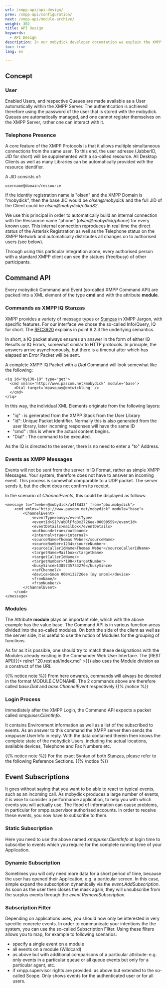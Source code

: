 ```yaml
---
url: /xmpp-api/api-design/
prev: /xmpp-api/configuration/
next: /xmpp-api/module-archive/
weight: 302
title: API Design
keywords: 
  - API Design
description: In our mobydick developer documtation we explain the XMPP API Desin at its best. 
toc: true
lang: en

---
```



## Concept

### User

Enabled Users, and respective Queues are made available as a User automatically within the XMPP Server. 
The authentication is achieved therefore using the password of the user that is stored with the mobydick. 
Queues are automatically managed, and one cannot register themselves on the XMPP Server, rather one can interact with it.

### Telephone Presence

A core feature of the XMPP Protocols is that it allows multiple simultaneous connections from the same user. 
To this end, the user adresse (JabberID,  JID for short) will be supplemented with a so-called resource. 
All Desktop Clients as well as many Libraries can be automatically provided with the resource identifier. 

A JID consists of:

    username@domain/ressource


If the identity registration name is "olsen" and the XMPP Domain is "mobydick",  then the base JIC would be *olsen@mobydick* and the full JID of the Client could be *olsen@mobydick/c3kd82*.

We use this principal in order to automatically build an internal connection with the Ressource name "phone" 
(*olsen@mobydick/phone*) for every known user.
This internal connection reproduces in real time the direct status of the Asterisk Registration as well as the Telephone 
status on the XMPP Network and automatically distributes all changes on to authorised users (see below).

Through using this particular integration alone, every authorised person with a standard XMPP client can see the statues (free/busy) of other participants. 

## Command API

Every mobydick Command and Event (so-called XMPP Command API) are packed into a XML element of the type **cmd** and with the attribute **module**.  

### Commands as XMPP IQ Stanzas

XMPP provides a variety of message types or [Stanzas](http://xmpp.org/rfcs/rfc3920.html#stanzas "Commands as XMPP IQ Stanzas") in XMPP Jargon, with specific features. For our interface we chose the so-called Info/Query, IQ for short. 
The [RFC3920](http://xmpp.org/rfcs/rfc3920.html "More about RFC3920") explains in point 9.2.3 the underlying semantics.

In short, a IQ packet always ensures an answer in the form of either IQ Results or IQ Errors, somewhat similar to HTTP protocols.  In principle, the answers arrive asynchronously, but there is a timeout after which has elapsed an Error Packet will be sent.

A complete XMPP IQ Packet with a *Dial* Command will look somewhat like the following:

    <iq id="Uy13U-10" type="get">
      <cmd xmlns='http://www.pascom.net/mobydick' module='base'>
        <Dial target='mpasquay@entwicklung' />
      </cmd>
    </iq>


In this way, the individual XML Elements originate from the following layers:

* "iq" : is generated from the XMPP Stack from the User Library 
* "id": Unique Packet Identifier. Normally this is also generated from the user library, later incoming responses will have the same ID
* "cmd" : this is where the actual content begins.
* "Dial" : The command to be executed. 

As the IQ is directed to the server, there is no need to enter a "to" Address.

### Events as XMPP Messages

Events will not be sent from the server in IQ Format, rather as simple XMPP Messages. 
Your system, therefore does not have to answer an incoming event. This process is somewhat comparable to a UDP packet. 
The server sends it, but the client does not confirm its receipt. 

In the scenario of *ChannelEvents*, this could be displayed as follows:


    <message to="tweber@mobydick/a4f8d33" from="pbx.mobydick">
        <cmd xmlns="http://www.pascom.net/mobydick" module="base">
            <ChannelEvent>
                <eventType>busy</eventType>
                <eventId>SIP/abDlFfq8x2726ee-00000559</eventId>
                <eventDetails>mailbox</eventDetails>
                <outbound>true</outbound>
                <internal>true</internal>
                <sourceName>Thomas Weber</sourceName>
                <sourceNumber>1234</sourceNumber>
                <sourceCallerIdName>Thomas Weber</sourceCallerIdName>
                <targetName>Mailbox</targetName>
                <targetCallerIdName/>
                <targetNumber>*100</targetNumber>
                <busySince>1385735733276</busySince>
                <refChannel/>
                <device>Snom 0004132726ee [my snom]</device>
                <fromName/>
                <fromNumber/>
            </ChannelEvent>
        </cmd>
    </message>


### Modules

The Attribute **module** plays an important role, which with the above example has the value base. The Command API is in various function areas divided into the so-called modules. On both the side of the client as well as the server side, it is useful to use the notion of Modules for the grouping of functions.

As far as it is possible, one should try to match these designations with the Modules already existing in the Commander Web User Interface. The [REST API]({{< relref "20.rest api/index.md" >}}) also uses the Module division as a construct of the URI.

{{% notice note %}}
From here onwards, commands will always be denoted in the format MODULE.CMDNAME. The 2 commands above are therefore called *base.Dial* and *base.ChannelEvent* respectively
{{% /notice %}}

### Login Process

Immediately after the XMPP Login, the Command API expects a packet called *xmppuser.ClientInfo*. 

It contains Environment information as well as a list of the subscribed to events. As an answer to this command the XMPP
server then sends the xmppuser.UserInfo in reply. With the data contained therein then knows the complete state of the
mobydick Users, including the actual locations, available devices, Telephone and Fax Numbers etc.

{{% notice note %}}
For the exact Syntax of both Stanzas, please refer to the following Reference Sections.
{{% /notice %}}

## Event Subscriptions

It goes without saying that you want to be able to react to typical events, such as an incoming call.
As mobydick produces a large number of events, it is wise to consider a performance application, to help you with which 
events you will actually use. The flood of information can cause problems, in particular for xmpp.supervisor authorised 
accounts. In order to receive these events, you now have to subscribe to them.

### Static Subscription

Here you need to use the above named *xmppuser.ClientInfo* at login time to subscribe to events which you require 
for the complete running time of your Application. 

### Dynamic Subscription

Sometimes you will only need more data for a short period of time, because the user has opened their 
Application, e.g. a particular screen. In this case, simple expand the subscription dynamically via 
the *event.AddSubscription*. As soon as the user then closes the mask again, they will unsubscribe from the surplus
events through the *event.RemoveSubscription*.

### Subscription Filter

Depending on applications uses, you should now only be interested in very specific concrete events. 
In order to communicate your intentions the the system, you can use the so-called Subscription Filter. 
Using these filters allows you to map, for example to following scenarios: 

* specify a single event on a module
* all events on a module (Wildcard)
* as above but with additional comparisons of a particular attribute: e.g. only events in a particular queue or all queue events but only for a particular agent, etc.
* if xmpp.supervisor rights are provided: as above but extended to the so-called Scope. Only shows events for the authenticated user or for all users.

